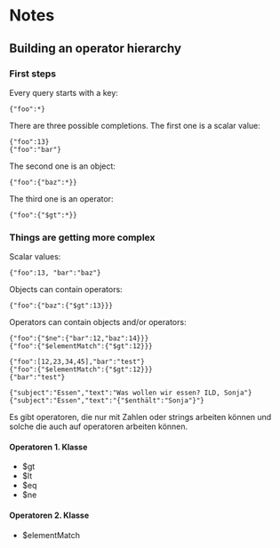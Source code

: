 # Notes

## Building an operator hierarchy

### First steps

Every query starts with a key:
```
{"foo":*}
```

There are three possible completions. The first one is a scalar value:
```
{"foo":13}
{"foo":"bar"}
```

The second one is an object:
```
{"foo":{"baz":*}}
```

The third one is an operator:
```
{"foo":{"$gt":*}}
```

### Things are getting more complex

Scalar values:
```
{"foo":13, "bar":"baz"}
```

Objects can contain operators:
```
{"foo":{"baz":{"$gt":13}}}
```

Operators can contain objects and/or operators:
```
{"foo":{"$ne":{"bar":12,"baz":14}}}
{"foo":{"$elementMatch":{"$gt":12}}}
```

```
{"foo":[12,23,34,45],"bar":"test"}
{"foo":{"$elementMatch":{"$gt":12}}}
{"bar":"test"}

{"subject":"Essen","text":"Was wollen wir essen? ILD, Sonja"}
{"subject":"Essen","text":"{"$enthält":"Sonja"}"}
```
Es gibt operatoren, die nur mit Zahlen oder strings arbeiten können 
und solche die auch auf operatoren arbeiten können.

#### Operatoren 1. Klasse
  * $gt
  * $lt
  * $eq
  * $ne
  
#### Operatoren 2. Klasse
  * $elementMatch
  
